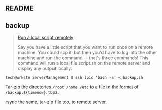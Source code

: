README
------

## backup

> [Run a local script remotely](http://linux.icydog.net/ssh/piping.php)
> 
> Say you have a little script that you want to run once on a remote machine. You could scp it, but then you'd have to log into the other machine and run the command -- that's three commands! This command will run a local file script.sh on the remote server and display any output locally:

    tech@wrkstn ServerManagement $ ssh lpic 'bash -s' < backup.sh 

Tar-zip the directories `/root /home /etc` to a file in the format of `/backup.${timenow}.tbz2`.

rsync the same, tar-zip file too, to remote server.


